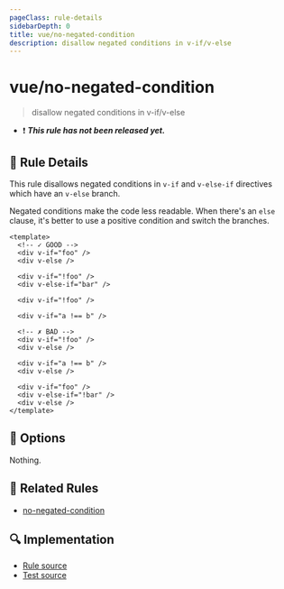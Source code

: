 ```yaml
---
pageClass: rule-details
sidebarDepth: 0
title: vue/no-negated-condition
description: disallow negated conditions in v-if/v-else
---
```


# vue/no-negated-condition

> disallow negated conditions in v-if/v-else

- :exclamation: <badge text="This rule has not been released yet." vertical="middle" type="error"> _**This rule has not been released yet.**_ </badge>

## :book: Rule Details

This rule disallows negated conditions in `v-if` and `v-else-if` directives which have an `v-else` branch.

Negated conditions make the code less readable. When there's an `else` clause, it's better to use a positive condition and switch the branches.

<eslint-code-block :rules="{'vue/no-negated-condition': ['error']}">

```vue
<template>
  <!-- ✓ GOOD -->
  <div v-if="foo" />
  <div v-else />

  <div v-if="!foo" />
  <div v-else-if="bar" />

  <div v-if="!foo" />

  <div v-if="a !== b" />

  <!-- ✗ BAD -->
  <div v-if="!foo" />
  <div v-else />

  <div v-if="a !== b" />
  <div v-else />

  <div v-if="foo" />
  <div v-else-if="!bar" />
  <div v-else />
</template>
```

</eslint-code-block>

## :wrench: Options

Nothing.

## :couple: Related Rules

- [no-negated-condition](https://eslint.org/docs/rules/no-negated-condition)

## :mag: Implementation

- [Rule source](https://github.com/vuejs/eslint-plugin-vue/blob/master/lib/rules/no-negated-condition.js)
- [Test source](https://github.com/vuejs/eslint-plugin-vue/blob/master/tests/lib/rules/no-negated-condition.js)
